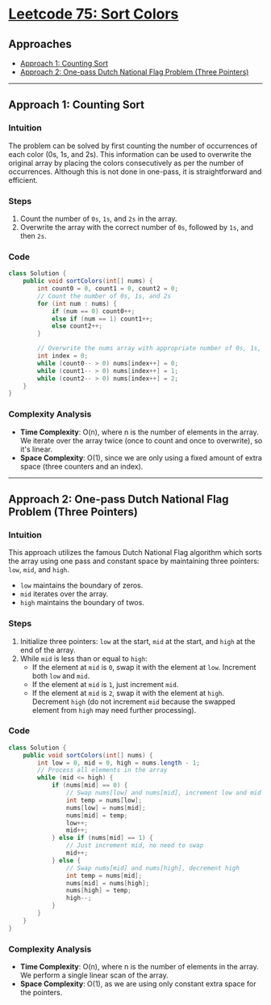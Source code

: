 # [Leetcode 75: Sort Colors](https://leetcode.com/problems/sort-colors/)

## Approaches
- [Approach 1: Counting Sort](#approach-1-counting-sort)
- [Approach 2: One-pass Dutch National Flag Problem (Three Pointers)](#approach-2-one-pass-dutch-national-flag-problem-three-pointers)

---

## Approach 1: Counting Sort

### Intuition
The problem can be solved by first counting the number of occurrences of each color (0s, 1s, and 2s). This information can be used to overwrite the original array by placing the colors consecutively as per the number of occurrences. Although this is not done in one-pass, it is straightforward and efficient.

### Steps
1. Count the number of `0s`, `1s`, and `2s` in the array.
2. Overwrite the array with the correct number of `0s`, followed by `1s`, and then `2s`.

### Code
```java
class Solution {
    public void sortColors(int[] nums) {
        int count0 = 0, count1 = 0, count2 = 0;
        // Count the number of 0s, 1s, and 2s
        for (int num : nums) {
            if (num == 0) count0++;
            else if (num == 1) count1++;
            else count2++;
        }

        // Overwrite the nums array with appropriate number of 0s, 1s, and 2s
        int index = 0;
        while (count0-- > 0) nums[index++] = 0;
        while (count1-- > 0) nums[index++] = 1;
        while (count2-- > 0) nums[index++] = 2;
    }
}
```

### Complexity Analysis
- **Time Complexity**: O(n), where n is the number of elements in the array. We iterate over the array twice (once to count and once to overwrite), so it's linear.
- **Space Complexity**: O(1), since we are only using a fixed amount of extra space (three counters and an index).

---

## Approach 2: One-pass Dutch National Flag Problem (Three Pointers)

### Intuition
This approach utilizes the famous Dutch National Flag algorithm which sorts the array using one pass and constant space by maintaining three pointers: `low`, `mid`, and `high`.
- `low` maintains the boundary of zeros.
- `mid` iterates over the array.
- `high` maintains the boundary of twos.

### Steps
1. Initialize three pointers: `low` at the start, `mid` at the start, and `high` at the end of the array.
2. While `mid` is less than or equal to `high`:
   - If the element at `mid` is `0`, swap it with the element at `low`. Increment both `low` and `mid`.
   - If the element at `mid` is `1`, just increment `mid`.
   - If the element at `mid` is `2`, swap it with the element at `high`. Decrement `high` (do not increment `mid` because the swapped element from `high` may need further processing).

### Code
```java
class Solution {
    public void sortColors(int[] nums) {
        int low = 0, mid = 0, high = nums.length - 1;
        // Process all elements in the array
        while (mid <= high) {
            if (nums[mid] == 0) {
                // Swap nums[low] and nums[mid], increment low and mid
                int temp = nums[low];
                nums[low] = nums[mid];
                nums[mid] = temp;
                low++;
                mid++;
            } else if (nums[mid] == 1) {
                // Just increment mid, no need to swap
                mid++;
            } else {
                // Swap nums[mid] and nums[high], decrement high
                int temp = nums[mid];
                nums[mid] = nums[high];
                nums[high] = temp;
                high--;
            }
        }
    }
}
```

### Complexity Analysis
- **Time Complexity**: O(n), where n is the number of elements in the array. We perform a single linear scan of the array.
- **Space Complexity**: O(1), as we are using only constant extra space for the pointers.

